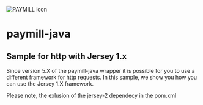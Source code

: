 ![PAYMILL icon](https://static.paymill.com/r/335f99eb3914d517bf392beb1adaf7cccef786b6/img/logo-download_Light.png)
# paymill-java
## Sample for http with Jersey 1.x 


Since version 5.X of the paymill-java wrapper it is possible for you to use a different framework for http requests. In this sample, we show you how you can use the Jersey 1.X framework.

Please note, the exlusion of the jersey-2 dependecy in the pom.xml